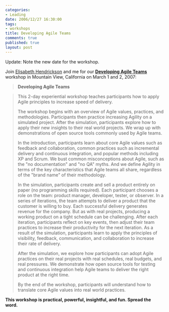 ```yaml
--- 
categories: 
- Leading
date: 2006/12/27 16:30:00
tags: 
- workshops
title: Developing Agile Teams
comments: true
published: true
layout: post
---
```


Update:  Note the new date for the workshop.

Join <a href="http://www.qualitytree.com">Elisabeth Hendrickson</a> and me for our <strong><a href="https://www.shop.qualitytree.com/displayProductDocument.hg?productId=3&amp;sourceCode=de0001">Developing Agile Teams</a> </strong>workshop in Mountain View, California on March 1 and 2, 2007:

<!--more-->
<blockquote><strong>Developing Agile Teams</strong></blockquote>
<blockquote>This 2-day experiential workshop teaches participants how to apply Agile principles to increase speed of delivery.

The workshop begins with an overview of Agile values, practices, and methodologies.  Participants then practice increasing Agility on a simulated project.  After the simulation, participants explore how to apply their new insights to their real world projects.  We wrap up with demonstrations of open source tools commonly used by Agile teams.

In the introduction, participants learn about core Agile values such as feedback and collaboration, common practices such as incremental delivery and continuous integration, and popular methods including XP and Scrum.  We bust common misconceptions about Agile, such as the "no documentation" and "no QA" myths.  And we define Agility in terms of the key characteristics that Agile teams all share, regardless of the "brand name" of their methodology.

In the simulation, participants create and sell a product entirely on paper (no programming skills required). Each participant chooses a role on the team: product manager, developer, tester, or observer.  In a series of iterations, the team attempts to deliver a product that the customer is willing to buy.  Each successful delivery generates revenue for the company.  But as with real projects, producing a working product on a tight schedule can be challenging.  After each iteration, participants reflect on key events, then adjust their team practices to increase their productivity for the next iteration.  As a result of the simulation, participants learn to apply the principles of visibility, feedback, communication, and collaboration to increase their rate of delivery.

After the simulation, we explore how participants can adopt Agile practices on their real projects with real schedules, real budgets, and real pressures.  We demonstrate how open source tools for testing and continuous integration help Agile teams to deliver the right product at the right time.

By the end of the workshop, participants will understand how to translate core Agile values into real world practices.</blockquote>
<strong>This workshop is practical, powerful, insightful, and fun.  Spread the word.</strong>

